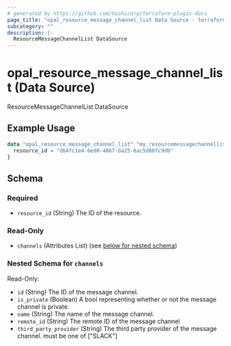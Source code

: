 ```yaml
---
# generated by https://github.com/hashicorp/terraform-plugin-docs
page_title: "opal_resource_message_channel_list Data Source - terraform-provider-opal"
subcategory: ""
description: |-
  ResourceMessageChannelList DataSource
---
```


# opal_resource_message_channel_list (Data Source)

ResourceMessageChannelList DataSource

## Example Usage

```terraform
data "opal_resource_message_channel_list" "my_resourcemessagechannellist" {
  resource_id = "d64fc1e4-6ed0-4867-ba25-6ac5d88fc9db"
}
```

<!-- schema generated by tfplugindocs -->
## Schema

### Required

- `resource_id` (String) The ID of the resource.

### Read-Only

- `channels` (Attributes List) (see [below for nested schema](#nestedatt--channels))

<a id="nestedatt--channels"></a>
### Nested Schema for `channels`

Read-Only:

- `id` (String) The ID of the message channel.
- `is_private` (Boolean) A bool representing whether or not the message channel is private.
- `name` (String) The name of the message channel.
- `remote_id` (String) The remote ID of the message channel
- `third_party_provider` (String) The third party provider of the message channel. must be one of ["SLACK"]


